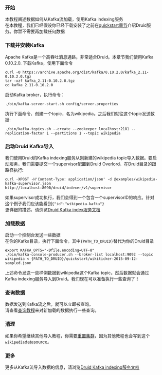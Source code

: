 ### 开始
本教程阐述数据如何从Kafka流加载，使用Kafka indexing服务  
在本教程，我们已经假设你已经下载安装了之前在[quickstart章节](#!/tutorials)介绍Druid服务。你暂不需要再加载任何数据

### 下载并安装Kafka
Apache Kafka是一个高吞吐消息通路，非常适合Druid。本章节我们使用Kafka 0.10.2.0. 下载Kafka，使用下面命令
```
curl -O https://archive.apache.org/dist/kafka/0.10.2.0/kafka_2.11-0.10.2.0.tgz
tar -xzf kafka_2.11-0.10.2.0.tgz
cd kafka_2.11-0.10.2.0
```

启动Kafka broker，执行命令：
```
./bin/kafka-server-start.sh config/server.properties
```

执行下面命令，创建一个topic，名为wikipedia，之后我们就往这个topic发送数据:
```
./bin/kafka-topics.sh --create --zookeeper localhost:2181 --replication-factor 1 --partitions 1 --topic wikipedia
```

### 启动Druid Kafka导入
我们使用Druid的Kafka indexing服务从刚新建的wikipedia topic导入数据。要启动服务，我们需要提交一个supervisor配置到Druid Overlord，在Druid目录的跟路径执行:
```
curl -XPOST -H'Content-Type: application/json' -d @examples/wikipedia-kafka-supervisor.json http://localhost:8090/druid/indexer/v1/supervisor
```

如果supervisor成功执行，我们会得到一个包含一个supervisorID的响应。针对这个例子我们应该能看到`{"id":"wikipedia-kafka"}`  
更详细的描述，请浏览[Druid Kafka index服务文档](/TODO)

### 加载数据
启动一个控制台发送一些数据  
在你的Kafka目录，执行下面命令，其中`{PATH_TO_DRUID}`替代为你的Druid目录
```
export KAFKA_OPTS="-Dfile.encoding=UTF-8"
./bin/kafka-console-producer.sh --broker-list localhost:9092 --topic wikipedia < {PATH_TO_DRUID}/quickstart/wikiticker-2015-09-12-sampled.json
```
上述命令发送一些样例数据到wikipedia这个Kafka topic，然后数据就会通过Kafka indexing服务导入到Druid。我们现在可以准备执行一些查询了！

### 查询数据
数据发送到Kafka流之后，就可以立即被查询。  
请查看[查询教程](#!/tutorials/tutorial-query)来对新加载的数据执行一些查询。

### 清理
如果你希望继续其他导入教程，你需要[重置集群](#!/tutorials#resetting-cluster-state)，因为其他教程也会写到这个`wikipedia`datasource。

### 更多
更多从Kafka流导入数据的信息，请浏览[Druid Kafka indexing服务文档](/TODO)


